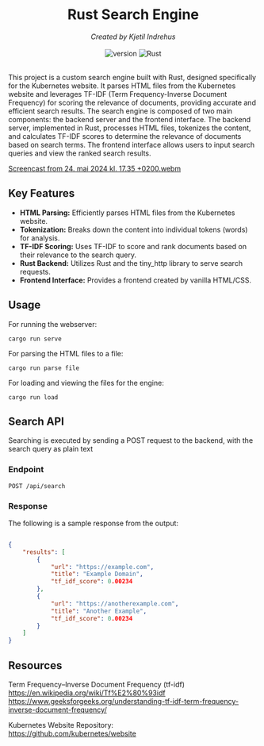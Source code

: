 <div align="center">
    <h1>Rust Search Engine</h1>
    <i>Created by Kjetil Indrehus</i>
</div>

<div align="center">
    <br />
    <img alt="version" src="https://img.shields.io/badge/version-1.0.0-blue" />
    <img alt="Rust" src="https://img.shields.io/badge/rust-1.74-orange?logo=rust" />

</div>
<br />

This project is a custom search engine built with Rust, designed specifically for the Kubernetes website. It parses HTML files from the Kubernetes website and leverages TF-IDF (Term Frequency-Inverse Document Frequency) for scoring the relevance of documents, providing accurate and efficient search results. The search engine is composed of two main components: the backend server and the frontend interface. The backend server, implemented in Rust, processes HTML files, tokenizes the content, and calculates TF-IDF scores to determine the relevance of documents based on search terms. The frontend interface allows users to input search queries and view the ranked search results.



[Screencast from 24. mai 2024 kl. 17.35 +0200.webm](https://github.com/KjetilIN/rs-search-engine/assets/66110094/9d9f5832-7031-456d-80d4-d9c90bc6d4e1)



## Key Features

- **HTML Parsing:** Efficiently parses HTML files from the Kubernetes website.
- **Tokenization:** Breaks down the content into individual tokens (words) for analysis.
- **TF-IDF Scoring:** Uses TF-IDF to score and rank documents based on their relevance to the search query.
- **Rust Backend:** Utilizes Rust and the tiny_http library to serve search requests.
- **Frontend Interface:** Provides a frontend created by vanilla HTML/CSS.


## Usage

For running the webserver: <br>
```terminal
cargo run serve
```

For parsing the HTML files to a file: <br>
```terminal
cargo run parse file
```

For loading and viewing the files for the engine: <br>
```terminal
cargo run load
```

## Search API

Searching is executed by sending a POST request to the backend, with the search query as plain text

### Endpoint
`POST /api/search`

### Response
The following is a sample response from the output:

```json

{
    "results": [
        {
            "url": "https://example.com",
            "title": "Example Domain",
            "tf_idf_score": 0.00234 
        },
        {
            "url": "https://anotherexample.com",
            "title": "Another Example",
            "tf_idf_score": 0.00234 
        }
    ]
}
```

## Resources

Term Frequency–Inverse Document Frequency (tf-idf) <br>
https://en.wikipedia.org/wiki/Tf%E2%80%93idf <br>
https://www.geeksforgeeks.org/understanding-tf-idf-term-frequency-inverse-document-frequency/ <br>

Kubernetes Website Repository: <br>
https://github.com/kubernetes/website
